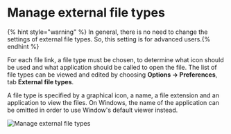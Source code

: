 # Manage external file types

{% hint style="warning" %}
In general, there is no need to change the settings of external file types. So, this setting is for advanced users.​
{% endhint %}

For each file link, a file type must be chosen, to determine what icon should be used and what application should be called to open the file. The list of file types can be viewed and edited by choosing **Options → Preferences**, tab **External file types**.

A file type is specified by a graphical icon, a name, a file extension and an application to view the files. On Windows, the name of the application can be omitted in order to use Window's default viewer instead.

![Manage external file types](<../.gitbook/assets/manageexternalfiletypes (2) (1) (4) (4) (4) (4) (4) (4) (4) (3) (1) (1) (1).png>)
